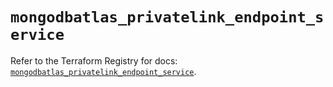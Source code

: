 # `mongodbatlas_privatelink_endpoint_service`

Refer to the Terraform Registry for docs: [`mongodbatlas_privatelink_endpoint_service`](https://registry.terraform.io/providers/mongodb/mongodbatlas/1.30.0/docs/resources/privatelink_endpoint_service).
